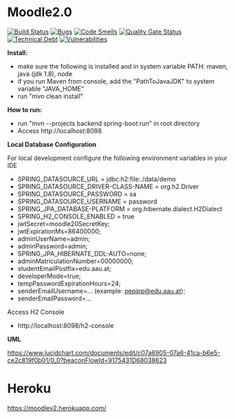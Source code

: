 # Moodle2.0
[![Build Status](https://travis-ci.com/Kirdock/Moodle2.0.svg?branch=master)](https://travis-ci.com/github/Kirdock/Moodle2.0)
[![Bugs](https://sonarcloud.io/api/project_badges/measure?project=Kirdock_Moodle2.0&metric=bugs)](https://sonarcloud.io/dashboard?id=Kirdock_Moodle2.0)
[![Code Smells](https://sonarcloud.io/api/project_badges/measure?project=Kirdock_Moodle2.0&metric=code_smells)](https://sonarcloud.io/dashboard?id=Kirdock_Moodle2.0)
[![Quality Gate Status](https://sonarcloud.io/api/project_badges/measure?project=Kirdock_Moodle2.0&metric=alert_status)](https://sonarcloud.io/dashboard?id=Kirdock_Moodle2.0)
[![Technical Debt](https://sonarcloud.io/api/project_badges/measure?project=Kirdock_Moodle2.0&metric=sqale_index)](https://sonarcloud.io/dashboard?id=Kirdock_Moodle2.0)
[![Vulnerabilities](https://sonarcloud.io/api/project_badges/measure?project=Kirdock_Moodle2.0&metric=vulnerabilities)](https://sonarcloud.io/dashboard?id=Kirdock_Moodle2.0)

__Install:__
- make sure the following is installed and in system variable PATH: maven, java (jdk 1.8), node
- if you run Maven from console, add the "PathToJavaJDK" to system variable "JAVA_HOME"
- run "mvn clean install"

__How to run:__
- run "mvn --projects backend spring-boot:run" in root directory
- Access http://localhost:8098

__Local Database Configuration__

For local development configure the following environment variables
in your IDE 

- SPRING_DATASOURCE_URL = jdbc:h2:file:./data/demo
- SPRING_DATASOURCE_DRIVER-CLASS-NAME = org.h2.Driver
- SPRING_DATASOURCE_PASSWORD = sa 
- SPRING_DATASOURCE_USERNAME = password
- SPRING_JPA_DATABASE-PLATFORM = org.hibernate.dialect.H2Dialect
- SPRING_H2_CONSOLE_ENABLED = true
- jwtSecret=moodle20SecretKey;
- jwtExpirationMs=86400000;
- adminUserName=admin;
- adminPassword=admin;
- SPRING_JPA_HIBERNATE_DDL-AUTO=none;
- adminMatriculationNumber=00000000;
- studentEmailPostfix=edu.aau.at;
- developerMode=true;
- tempPasswordExpirationHours=24;
- senderEmailUsername=... (example: pepipp@edu.aau.at);
- senderEmailPassword=...

Access H2 Console 
- http://localhost:8098/h2-console

__UML__

https://www.lucidchart.com/documents/edit/c07a6905-07a6-41ca-b6e5-ce2c819f0b01/0_0?beaconFlowId=9175431D68038623

# Heroku
https://moodlev2.herokuapp.com/

